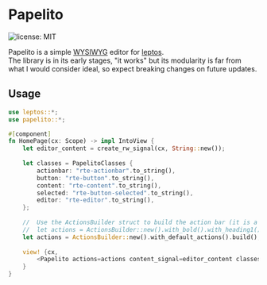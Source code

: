 # Papelito
![license: MIT](https://img.shields.io/crates/l/syn-rsx.svg)

Papelito is a simple [WYSIWYG](https://en.wikipedia.org/wiki/WYSIWYG) editor for [leptos](https://github.com/leptos-rs/leptos).  
The library is in its early stages, "it works" but its modularity is far from what I would consider ideal, so expect breaking changes on future updates.

## Usage
```rust
use leptos::*;
use papelito::*;

#[component]
fn HomePage(cx: Scope) -> impl IntoView {
    let editor_content = create_rw_signal(cx, String::new());
    
    let classes = PapelitoClasses {
        actionbar: "rte-actionbar".to_string(),
        button: "rte-button".to_string(),
        content: "rte-content".to_string(),
        selected: "rte-button-selected".to_string(),
        editor: "rte-editor".to_string(),
    };
    
    //  Use the ActionsBuilder struct to build the action bar (it is a optional parameter)
    //  let actions = ActionsBuilder::new().with_bold().with_heading1().build();
    let actions = ActionsBuilder::new().with_default_actions().build();
    
    view! {cx,
        <Papelito actions=actions content_signal=editor_content classes=classes key="my_unique_key".to_string()/>
    }
}